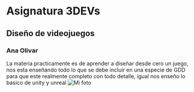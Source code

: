 # Asignatura 3DEVs
## Diseño de videojuegos
### Ana Olivar
La materia practicamente es de aprender a diseñar desde cero un juego, nos esta enseñando todo lo que se debe incluir en una especie de GDD para que este realmente completo con todo detalle, igual nos enseño lo basico de unity y unreal
![Mi foto](../assets/diseño.jpg)
